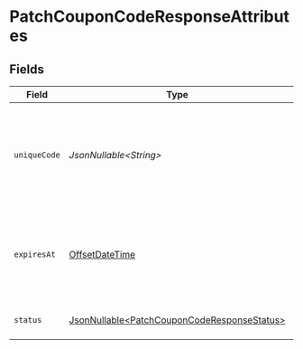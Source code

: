 # PatchCouponCodeResponseAttributes


## Fields

| Field                                                                                                                    | Type                                                                                                                     | Required                                                                                                                 | Description                                                                                                              | Example                                                                                                                  |
| ------------------------------------------------------------------------------------------------------------------------ | ------------------------------------------------------------------------------------------------------------------------ | ------------------------------------------------------------------------------------------------------------------------ | ------------------------------------------------------------------------------------------------------------------------ | ------------------------------------------------------------------------------------------------------------------------ |
| `uniqueCode`                                                                                                             | *JsonNullable\<String>*                                                                                                  | :heavy_minus_sign:                                                                                                       | This is a unique string that will be or is assigned to each customer/profile and is associated with a coupon.            | ASD325FHK324UJDOI2M3JNES99                                                                                               |
| `expiresAt`                                                                                                              | [OffsetDateTime](https://docs.oracle.com/javase/8/docs/api/java/time/OffsetDateTime.html)                                | :heavy_minus_sign:                                                                                                       | The datetime when this coupon code will expire. If not specified or set to null, it will be automatically set to 1 year. | 2023-01-01T00:00:00Z                                                                                                     |
| `status`                                                                                                                 | [JsonNullable\<PatchCouponCodeResponseStatus>](../../models/components/PatchCouponCodeResponseStatus.md)                 | :heavy_minus_sign:                                                                                                       | The current status of the coupon code.                                                                                   | UNASSIGNED                                                                                                               |